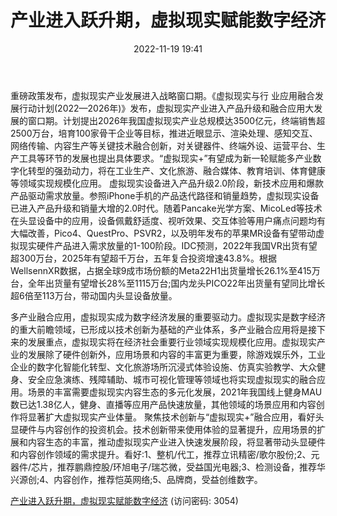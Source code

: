 ﻿---
title: 产业进入跃升期，虚拟现实赋能数字经济
date: 2022-11-19 19:41
tags:
-  数字经济主题系列
updated: 
---

重磅政策发布，虚拟现实产业发展进入战略窗口期。《虚拟现实与行
业应用融合发展行动计划(2022—2026年)》发布，虚拟现实产业进入产品升级和融合应用大发展的窗口期。计划提出2026年我国虚拟现实产业总规模达3500亿元，终端销售超2500万台，培育100家骨干企业等目标，推进近眼显示、渲染处理、感知交互、网络传输、内容生产等关键技术融合创新，对关键器件、终端外设、运营平台、生产工具等环节的发展也提出具体要求。“虚拟现实+”有望成为新一轮赋能多产业数字化转型的强劲动力，将在工业生产、文化旅游、融合媒体、教育培训、体育健康等领域实现规模化应用。
虚拟现实设备进入产品升级2.0阶段，新技术应用和爆款产品驱动需求放量。参照iPhone手机的产品迭代路径和销量趋势，虚拟现实设备已进入产品升级和销量大增的2.0时代。随着Pancake光学方案、MicoLed等技术在头显设备中的应用，设备佩戴舒适度、视听效果、交互体验等用户痛点问题均有大幅改善，Pico4、QuestPro、PSVR2，以及明年发布的苹果MR设备有望带动虚拟现实硬件产品进入需求放量的1-100阶段。IDC预测，2022年我国VR出货有望超300万台，2025年有望超千万台，五年复合投资增速43.8%。根据WellsennXR数据，占据全球9成市场份额的Meta22H1出货量增长26.1%至415万台，全年出货量有望增长28%至1115万台;国内龙头PICO22年出货量有望同比增长超6倍至113万台，带动国内头显设备放量。
<!-- more -->
多产业融合应用，虚拟现实成为数字经济发展的重要驱动力。虚拟现实是数字经济的重大前瞻领域，已形成以技术创新为基础的产业体系，多产业融合应用将是接下来的发展重点，虚拟现实将在经济社会重要行业领域实现规模化应用。虚拟现实产业的发展除了硬件创新外，应用场景和内容的丰富更为重要，除游戏娱乐外，工业企业的数字化智能化转型、文化旅游场所沉浸式体验设施、仿真实验教学、大众健身、安全应急演练、残障辅助、城市可视化管理等领域也将实现虚拟现实的融合应用。场景的丰富需要虚拟现实内容生态的多元化发展，2021年我国线上健身MAU数已达1.38亿人，健身、直播等应用产品快速放量，其他领域的场景应用和内容创作将显著扩大虚拟现实产业体量。
聚焦技术创新与“虚拟现实+”融合应用，看好头显硬件与内容创作的投资机会。技术创新带来使用体验的显著提升，应用场景的扩展和内容生态的丰富，推动虚拟现实产业进入快速发展阶段，将显著带动头显硬件和内容创作领域的需求提升。看好:1、整机/代工，推荐立讯精密/歌尔股份;2、元器件/芯片，推荐鹏鼎控股/环旭电子/瑞芯微，受益国光电器;3、检测设备，推荐华兴源创;4、内容创作，推荐恺英网络;5、品牌商，受益创维数字。

[产业进入跃升期，虚拟现实赋能数字经济](https://url12.ctfile.com/f/3948612-727981958-23b581?p=3054)
(访问密码: 3054)
